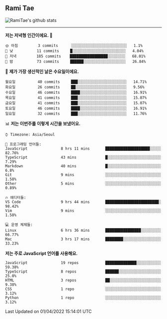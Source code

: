 ## Rami Tae

![RamiTae's github stats](https://github-readme-stats.vercel.app/api?username=RamiTae&show_icons=true&theme=tokyonight)

---
<!--START_SECTION:waka-->
**저는 저녁형 인간이에요. 🦉** 

```text
🌞 아침         3 commits      ░░░░░░░░░░░░░░░░░░░░░░░░░   1.1% 
🌆 낮　         11 commits     █░░░░░░░░░░░░░░░░░░░░░░░░   4.04% 
🌃 저녁         185 commits    █████████████████░░░░░░░░   68.01% 
🌙 밤　         73 commits     ██████░░░░░░░░░░░░░░░░░░░   26.84%

```
📅 **제가 가장 생산적인 날은 수요일이에요.** 

```text
월요일          40 commits     ███░░░░░░░░░░░░░░░░░░░░░░   14.71% 
화요일          26 commits     ██░░░░░░░░░░░░░░░░░░░░░░░   9.56% 
수요일          46 commits     ████░░░░░░░░░░░░░░░░░░░░░   16.91% 
목요일          41 commits     ███░░░░░░░░░░░░░░░░░░░░░░   15.07% 
금요일          41 commits     ███░░░░░░░░░░░░░░░░░░░░░░   15.07% 
토요일          46 commits     ████░░░░░░░░░░░░░░░░░░░░░   16.91% 
일요일          32 commits     ███░░░░░░░░░░░░░░░░░░░░░░   11.76%

```


📊 **저는 이번주를 이렇게 시간을 보냈어요.** 

```text
⌚︎ Timezone: Asia/Seoul

💬 프로그래밍 언어들: 
JavaScript               8 hrs 11 mins       ████████████████████░░░░░   82.76% 
TypeScript               43 mins             █░░░░░░░░░░░░░░░░░░░░░░░░   7.29% 
Markdown                 40 mins             █░░░░░░░░░░░░░░░░░░░░░░░░   6.8% 
Git                      9 mins              ░░░░░░░░░░░░░░░░░░░░░░░░░   1.58% 
Other                    5 mins              ░░░░░░░░░░░░░░░░░░░░░░░░░   0.89%

🔥 에디터들: 
VS Code                  9 hrs 44 mins       ████████████████████████░   98.42% 
Vim                      9 mins              ░░░░░░░░░░░░░░░░░░░░░░░░░   1.58%

💻 운영 체제들: 
Linux                    6 hrs 36 mins       ████████████████░░░░░░░░░   66.77% 
Mac                      3 hrs 17 mins       ████████░░░░░░░░░░░░░░░░░   33.23%

```

**저는 주로 JavaScript 언어를 사용해요.** 

```text
JavaScript               19 repos            ██████████████░░░░░░░░░░░   59.38% 
TypeScript               8 repos             ██████░░░░░░░░░░░░░░░░░░░   25.0% 
HTML                     3 repos             ██░░░░░░░░░░░░░░░░░░░░░░░   9.38% 
CSS                      1 repo              ░░░░░░░░░░░░░░░░░░░░░░░░░   3.12% 
Python                   1 repo              ░░░░░░░░░░░░░░░░░░░░░░░░░   3.12%

```



 Last Updated on 01/04/2022 15:14:01 UTC
<!--END_SECTION:waka-->
